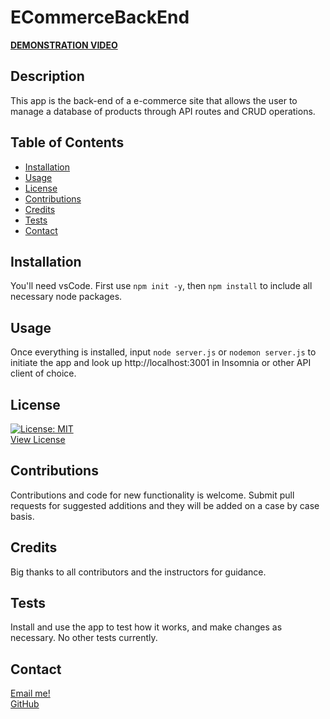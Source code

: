 # ECommerceBackEnd
**[DEMONSTRATION VIDEO](https://drive.google.com/file/d/1VX_gz69mWlQY77iXFnc2qRoopYFuyopg/view)**  

## Description
This app is the back-end of a e-commerce site that allows the user to manage a database of products through API routes and CRUD operations.

## Table of Contents
- [Installation](#installation)
- [Usage](#usage)
- [License](#license)
- [Contributions](#contributions)
- [Credits](#credits)
- [Tests](#tests)
- [Contact](#contact)
## Installation
You'll need vsCode. First use `npm init -y`, then `npm install` to include all necessary node packages.
## Usage
Once everything is installed, input ```node server.js``` or ```nodemon server.js``` to initiate the app and look up http://localhost:3001 in Insomnia or other API client of choice.




## License
[![License: MIT](https://img.shields.io/badge/License-MIT-yellow.svg)](https://opensource.org/licenses/MIT)  
[View License](https://choosealicense.com/licenses/mit/)

## Contributions
Contributions and code for new functionality is welcome. Submit pull requests for suggested additions and they will be added on a case by case basis.
## Credits
Big thanks to all contributors and the instructors for guidance.
## Tests
Install and use the app to test how it works, and make changes as necessary. No other tests currently.
## Contact
[Email me!](justinlindseyLHR@gmail.com)  
[GitHub](https://github.com/JusticeGTR)